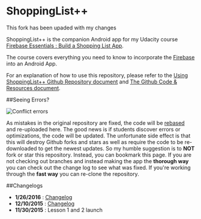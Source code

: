 ShoppingList++
========
This fork has been upaded with my changes

ShoppingList++ is the companion Android app for my Udacity course [Firebase Essentials : Build a Shopping List App](https://www.udacity.com/course/firebase-essentials-for-android--ud009). 

The course covers everything you need to know to incorporate the [Firebase](https://www.firebase.com) into an Android App.

For an explanation of how to use this repository, please refer to the [Using ShoppingList++ Github Repository document](https://www.udacity.com/wiki/ud009/navigategithubrepo?nocache) and [The Github Code & Resources document](https://www.udacity.com/course/viewer#!/c-ud009/l-5389267455/e-5498429638/m-5528878616).

##Seeing Errors?

![Conflict errors](http://lh3.googleusercontent.com/zQxJRMJIEnWEQb7csOy3AiJoIJiOnY_dqf4D-seEEpJQFBMwmdpCF_JeszhB96K57tFxW2_FtOQvmIhUvQ=s0#w=1014&h=359)

As mistakes in the original repository are fixed, the code will be <a href="https://git-scm.com/book/en/v2/Git-Branching-Rebasing" target="_blank">rebased</a> and re-uploaded here. The good news is if students discover errors or optimizations, the code will be updated. The unfortunate side effect is that this will destroy Github forks and stars as well as require the code to be re-downloaded to get the newest updates. So my humble suggestion is to **NOT** fork or star this repository. Instead, you can bookmark this page. If you are not checking out branches and instead making the app the **thorough way** you can check out the change log to see what was fixed. If you're working through the **fast way** you can re-clone the repository.

##Changelogs

- **1/26/2016** : [Changelog](https://docs.google.com/document/d/1SgBmUu7COQQT5maqKVvIV4Iv0Oyva9-9-YRnpQ88XuY/pub)
- **12/10/2015** : [Changelog](https://docs.google.com/document/d/1A5BSoLyEHkXrcBC50lNXqrl1Rkh0G2nM-h4ER8lKovw/pub)
- **11/30/2015** : Lesson 1 and 2 launch

